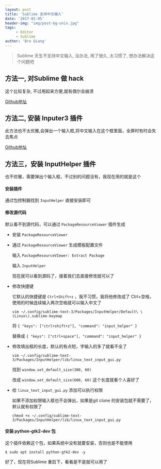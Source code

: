 ```yaml
---
layout: post
title: 'Sublime 支持中文输入'
date: '2017-02-05'
header-img: "img/post-bg-unix.jpg"
tags:
     - Editor
     - Sublime
author: 'Bro Qiang'
---
```


> Sublime 天生不支持中文输入, 没办法, 用了很久, 太习惯了, 想办法解决这个问题吧

## 方法一, 对Sublime 做 hack

这个比较复杂, 不过用起来方便,就有偶尔会崩溃

[Github地址](https://github.com/lyfeyaj/sublime-text-imfix)

## 方法二, 安装 Inputer3 插件

此方法也不太优雅,会弹出一个输入框,将中文输入在这个框里面，全屏时有时会失去焦点

[Github地址](https://github.com/lanky228/Inputer3)

## 方法三，安装 InputHelper 插件

也不优雅，需要弹出个输入框，不过别的问题没有，我现在用的就是这个

#### 安装插件

通过包控制器找到 `InputHelper` 直接安装即可

#### 修改源代码

默认看不到源代码，可以通过 `PackageResourceViewer` 插件生成

- 安装 `PackageResourceViewer`

- 通过 `PackageResourceViewer` 生成模板配置文件

    输入 `PackageResourceVIewer: Extract Package`

    输入 `InputHelper`

    现在就可以看到源码了，接着我们去直接修改就可以了

- 修改快捷键

    它默认的快捷键是 `Ctrl+Shift+z` ，我不习惯，我将他修改成了 Ctrl+空格，使用的时候连续输入两次空格就可以输入中文了

    `vim ~/.config/sublime-text-3/Packages/InputHelper/Default\ \(Linux\).sublime-keymap`

    将 `{ "keys": ["ctrl+shift+z"], "command": "input_helper" }`

    替换成 `{ "keys": ["ctrl+space"], "command": "input_helper" }`

- 修改填出框的长度，默认的有点短，字输入的多了就看不全了

    `vim ~/.config/sublime-text-3/Packages/InputHelper/lib/linux_text_input_gui.py`

    找到 `window.set_default_size(300, 60)`

    改成 `window.set_default_size(600, 60)` 这个长度就看个人喜好了

- 给 `linux_text_input_gui.py` 添加可以执行权限

    如果不添加权限输入框也不会弹出，如果是git clone 的安装包就不需要了，默认就有权限了

    `chmod +x ~/.config/sublime-text-3/Packages/InputHelper/lib/linux_text_input_gui.py`

#### 安装 python-gtk2-dev 包

这个插件依赖这个包，如果系统中没有就要安装，否则也是不能使用

```shell
$ sudo apt install python-gtk2-dev -y
```


好了，现在将Sublime 重启下，看看是不是就可以用了




    


